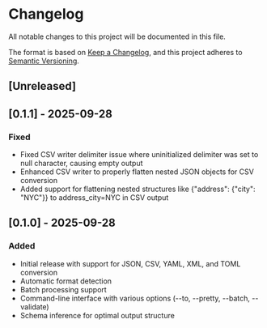 # Changelog

All notable changes to this project will be documented in this file.

The format is based on [Keep a Changelog](https://keepachangelog.com/en/1.0.0/),
and this project adheres to [Semantic Versioning](https://semver.org/spec/v2.0.0.html).

## [Unreleased]

## [0.1.1] - 2025-09-28
### Fixed
- Fixed CSV writer delimiter issue where uninitialized delimiter was set to null character, causing empty output
- Enhanced CSV writer to properly flatten nested JSON objects for CSV conversion
- Added support for flattening nested structures like {"address": {"city": "NYC"}} to address_city=NYC in CSV output

## [0.1.0] - 2025-09-28
### Added
- Initial release with support for JSON, CSV, YAML, XML, and TOML conversion
- Automatic format detection
- Batch processing support
- Command-line interface with various options (--to, --pretty, --batch, --validate)
- Schema inference for optimal output structure